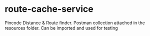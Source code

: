 # route-cache-service
 Pincode Distance & Route finder.
 Postman collection attached in the resources folder. Can be imported and used for testing
